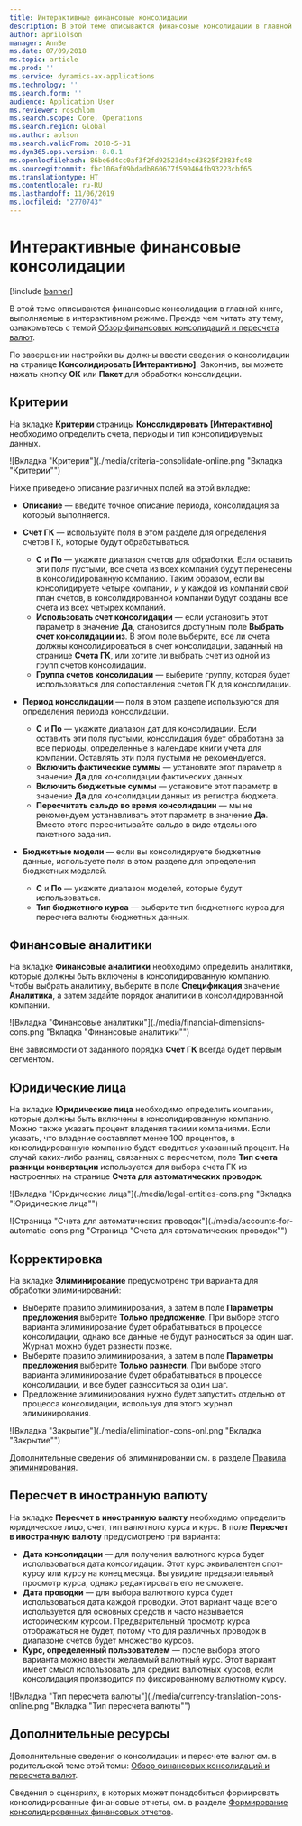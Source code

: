 ```yaml
---
title: Интерактивные финансовые консолидации
description: В этой теме описываются финансовые консолидации в главной книге, выполняемые в интерактивном режиме.
author: aprilolson
manager: AnnBe
ms.date: 07/09/2018
ms.topic: article
ms.prod: ''
ms.service: dynamics-ax-applications
ms.technology: ''
ms.search.form: ''
audience: Application User
ms.reviewer: roschlom
ms.search.scope: Core, Operations
ms.search.region: Global
ms.author: aolson
ms.search.validFrom: 2018-5-31
ms.dyn365.ops.version: 8.0.1
ms.openlocfilehash: 86be6d4cc0af3f2fd92523d4ecd3825f2383fc48
ms.sourcegitcommit: fbc106af09bdadb860677f590464fb93223cbf65
ms.translationtype: HT
ms.contentlocale: ru-RU
ms.lasthandoff: 11/06/2019
ms.locfileid: "2770743"
---
```

# <a name="online-financial-consolidations"></a>Интерактивные финансовые консолидации

[!include [banner](../includes/banner.md)]

В этой теме описываются финансовые консолидации в главной книге, выполняемые в интерактивном режиме. Прежде чем читать эту тему, ознакомьтесь с темой [Обзор финансовых консолидаций и пересчета валют](financial-consolidations-currency-translation.md).

По завершении настройки вы должны ввести сведения о консолидации на странице **Консолидировать [Интерактивно]**. Закончив, вы можете нажать кнопку **ОК** или **Пакет** для обработки консолидации.

## <a name="criteria"></a>Критерии
На вкладке **Критерии** страницы **Консолидировать [Интерактивно]** необходимо определить счета, периоды и тип консолидируемых данных.

![Вкладка "Критерии"](./media/criteria-consolidate-online.png "Вкладка "Критерии"")

Ниже приведено описание различных полей на этой вкладке:

- **Описание** — введите точное описание периода, консолидация за который выполняется.
- **Счет ГК** — используйте поля в этом разделе для определения счетов ГК, которые будут обрабатываться.

    - **С** и **По** — укажите диапазон счетов для обработки. Если оставить эти поля пустыми, все счета из всех компаний будут перенесены в консолидированную компанию. Таким образом, если вы консолидируете четыре компании, и у каждой из компаний свой план счетов, в консолидированной компании будут созданы все счета из всех четырех компаний.
    - **Использовать счет консолидации** — если установить этот параметр в значение **Да**, становится доступным поле **Выбрать счет консолидации из**. В этом поле выберите, все ли счета должны консолидироваться в счет консолидации, заданный на странице **Счета ГК**, или хотите ли выбрать счет из одной из групп счетов консолидации.
    - **Группа счетов консолидации** — выберите группу, которая будет использоваться для сопоставления счетов ГК для консолидации.

- **Период консолидации** — поля в этом разделе используются для определения периода консолидации.

    - **С** и **По** — укажите диапазон дат для консолидации. Если оставить эти поля пустыми, консолидация будет обработана за все периоды, определенные в календаре книги учета для компании. Оставлять эти поля пустыми не рекомендуется.
    - **Включить фактические суммы** — установите этот параметр в значение **Да** для консолидации фактических данных.
    - **Включить бюджетные суммы** — установите этот параметр в значение **Да** для консолидации данных из регистра бюджета.
    - **Пересчитать сальдо во время консолидации** — мы не рекомендуем устанавливать этот параметр в значение **Да**. Вместо этого пересчитывайте сальдо в виде отдельного пакетного задания.

- **Бюджетные модели** — если вы консолидируете бюджетные данные, используете поля в этом разделе для определения бюджетных моделей.

    - **С** и **По** — укажите диапазон моделей, которые будут использоваться.
    - **Тип бюджетного курса** — выберите тип бюджетного курса для пересчета валюты бюджетных данных.

## <a name="financial-dimensions"></a>Финансовые аналитики
На вкладке **Финансовые аналитики** необходимо определить аналитики, которые должны быть включены в консолидированную компанию. Чтобы выбрать аналитику, выберите в поле **Спецификация** значение **Аналитика**, а затем задайте порядок аналитики в консолидированной компании.

![Вкладка "Финансовые аналитики"](./media/financial-dimensions-cons.png "Вкладка "Финансовые аналитики"")

Вне зависимости от заданного порядка **Счет ГК** всегда будет первым сегментом.

## <a name="legal-entities"></a>Юридические лица
На вкладке **Юридические лица** необходимо определить компании, которые должны быть включены в консолидированную компанию. Можно также указать процент владения такими компаниями. Если указать, что владение составляет менее 100 процентов, в консолидированную компанию будет сводиться указанный процент. На случай каких-либо разниц, связанных с пересчетом, поле **Тип счета разницы конвертации** используется для выбора счета ГК из настроенных на странице **Счета для автоматических проводок**.

![Вкладка "Юридические лица"](./media/legal-entities-cons.png "Вкладка "Юридические лица"")

![Страница "Счета для автоматических проводок"](./media/accounts-for-automatic-cons.png "Страница "Счета для автоматических проводок"")

## <a name="elimination"></a>Корректировка
На вкладке **Элиминирование** предусмотрено три варианта для обработки элиминирований:

- Выберите правило элиминирования, а затем в поле **Параметры предложения** выберите **Только предложение**. При выборе этого варианта элиминирование будет обрабатываться в процессе консолидации, однако все данные не будут разноситься за один шаг. Журнал можно будет разнести позже.
- Выберите правило элиминирования, а затем в поле **Параметры предложения** выберите **Только разнести**. При выборе этого варианта элиминирование будет обрабатываться в процессе консолидации, и все будет разноситься за один шаг.
- Предложение элиминирования нужно будет запустить отдельно от процесса консолидации, используя для этого журнал элиминирования.

![Вкладка "Закрытие"](./media/elimination-cons-onl.png "Вкладка "Закрытие"")

Дополнительные сведения об элиминировании см. в разделе [Правила элиминирования](./elimination-rules.md).

## <a name="currency-translation"></a>Пересчет в иностранную валюту
На вкладке **Пересчет в иностранную валюту** необходимо определить юридическое лицо, счет, тип валютного курса и курс. В поле **Пересчет в иностранную валюту** предусмотрено три варианта:

- **Дата консолидации** — для получения валютного курса будет использоваться дата консолидации. Этот курс эквивалентен спот-курсу или курсу на конец месяца. Вы увидите предварительный просмотр курса, однако редактировать его не сможете.
- **Дата проводки** — для выбора валютного курса будет использоваться дата каждой проводки. Этот вариант чаще всего используется для основных средств и часто называется историческим курсом. Предварительный просмотр курса отображаться не будет, потому что для различных проводок в диапазоне счетов будет множество курсов.
- **Курс, определенный пользователем** — после выбора этого варианта можно ввести желаемый валютный курс. Этот вариант имеет смысл использовать для средних валютных курсов, если консолидация производится по фиксированному валютному курсу.

![Вкладка "Тип пересчета валюты"](./media/currency-translation-cons-online.png "Вкладка "Тип пересчета валюты"")

## <a name="additional-resources"></a>Дополнительные ресурсы

Дополнительные сведения о консолидации и пересчете валют см. в родительской теме этой темы: [Обзор финансовых консолидаций и пересчета валют](./financial-consolidations-currency-translation.md).

Сведения о сценариях, в которых может понадобиться формировать консолидированные финансовые отчеты, см. в разделе [Формирование консолидированных финансовых отчетов](./generating-consolidated-financial-statements.md).
